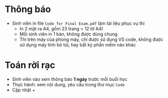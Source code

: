 # Thông báo
* Sinh viên in file `Code for Final Exam.pdf` làm tài liệu phục vụ thi
  + In 2 mặt ra A4, gồm 23 trang = 12 tờ A4)
  + Mỗi sinh viên in 1 bản, không được dùng chung
  + Thi trên máy của phòng máy, chỉ được sử dụng VS code, không được sử dụng máy tính bỏ túi, hay bất kỳ phần mềm nào khác


# Toán rời rạc
* Sinh viên vào xem thông báo **1 ngày** trước mỗi buổi học
* Thực hành: xem nội dung, yêu cầu trong thư mục `Code`
* Cập nhật
  + 
